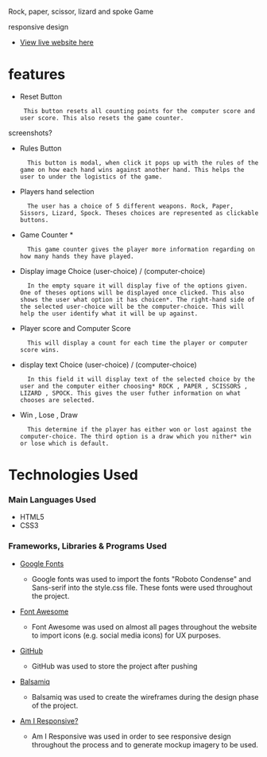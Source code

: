 Rock, paper, scissor, lizard and spoke Game
 
 responsive design

 * [View live website here](https://jadey1223.github.io/-Rock-Paper-Scissors-Lizard-Spock-Game/)

  # features

 -  Reset Button

         This button resets all counting points for the computer score and user score. This also resets the game counter.

screenshots?
- Rules Button

        This button is modal, when click it pops up with the rules of the game on how each hand wins against another hand. This helps the user to under the logistics of the game.

- Players hand selection

        The user has a choice of 5 different weapons. Rock, Paper, Sissors, Lizard, Spock. Theses choices are represented as clickable buttons.

- Game Counter *

        This game counter gives the player more information regarding on how many hands they have played.

- Display image Choice  (user-choice) / (computer-choice)

        In the empty square it will display five of the options given. One of theses options will be displayed once clicked. This also shows the user what option it has choicen*. The right-hand side of the selected user-choice will be the computer-choice. This will help the user identify what it will be up against.

- Player score and Computer Score

        This will display a count for each time the player or computer score wins.

- display text Choice  (user-choice) / (computer-choice)

        In this field it will display text of the selected choice by the user and the computer either choosing* ROCK , PAPER , SCISSORS , LIZARD , SPOCK. This gives the user futher information on what chooses are selected.

- Win , Lose , Draw

        This determine if the player has either won or lost against the computer-choice. The third option is a draw which you nither* win or lose which is default.

 # Technologies Used

### Main Languages Used
- HTML5
- CSS3

### Frameworks, Libraries & Programs Used

* [Google Fonts](https://fonts.google.com/)

    - Google fonts was used to import the fonts "Roboto Condense" and Sans-serif into the style.css file. These fonts were used throughout the project.

* [Font Awesome](https://fontawesome.com/)

    - Font Awesome was used on almost all pages throughout the website to import icons (e.g. social media icons) for UX purposes.

* [GitHub](https://github.com/github)

    - GitHub was used to store the project after pushing

* [Balsamiq](https://balsamiq.com/)

    - Balsamiq was used to create the wireframes during the design phase of the project.

*   [Am I Responsive?](https://ui.dev/amiresponsive)

    - Am I Responsive was used in order to see responsive design throughout the process and to generate mockup imagery to be used.   